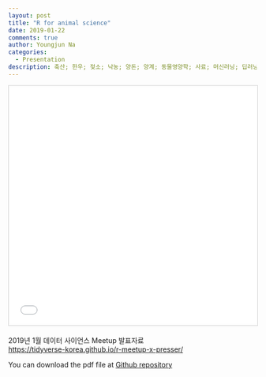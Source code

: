 ```yaml
---
layout: post
title: "R for animal science"
date: 2019-01-22
comments: true
author: Youngjun Na
categories:
  - Presentation
description: 축산; 한우; 젖소; 낙농; 양돈; 양계; 동물영양학; 사료; 머신러닝; 딥러닝; 머신러닝; data science; animal science; dairy science; R; machine learning; Shiny; Big data
---
```


<iframe src="//www.slideshare.net/slideshow/embed_code/key/Ic0cSWK9maIC4F" width="595" height="485" frameborder="0" marginwidth="0" marginheight="0" scrolling="no" style="border:1px solid #CCC; border-width:1px; margin-bottom:5px; max-width: 100%;" allowfullscreen> </iframe>

2019년 1월 데이터 사이언스 Meetup 발표자료  
https://tidyverse-korea.github.io/r-meetup-x-presser/  

You can download the pdf file at [Github repository](https://github.com/YoungjunNa/2019DataSci_Meetup/blob/master/R%20for%20animal%20science.pdf)